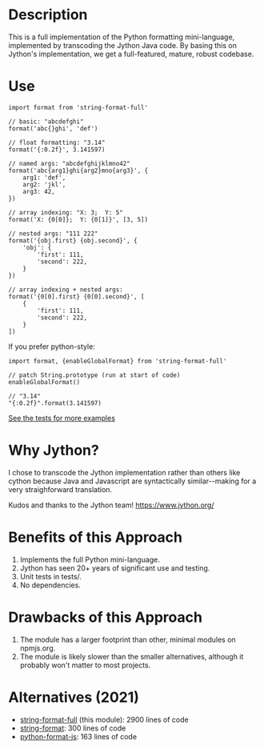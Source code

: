 # Description

This is a full implementation of the Python formatting mini-language,
implemented by transcoding the Jython Java code. By basing this on Jython's
implementation, we get a full-featured, mature, robust codebase.

# Use

```
import format from 'string-format-full'

// basic: "abcdefghi"
format('abc{}ghi', 'def')

// float formatting: "3.14"
format('{:0.2f}', 3.141597)

// named args: "abcdefghijklmno42"
format('abc{arg1}ghi{arg2}mno{arg3}', {
    arg1: 'def',
    arg2: 'jkl',
    arg3: 42,
})

// array indexing: "X: 3;  Y: 5"
format('X: {0[0]};  Y: {0[1]}', [3, 5])

// nested args: "111 222"
format('{obj.first} {obj.second}', {
    'obj': {
        'first': 111,
        'second': 222,
    }
})

// array indexing + nested args:
format('{0[0].first} {0[0].second}', [
    {
        'first': 111,
        'second': 222,
    }
])
```

If you prefer python-style:
```
import format, {enableGlobalFormat} from 'string-format-full'

// patch String.prototype (run at start of code)
enableGlobalFormat()

// "3.14"
"{:0.2f}".format(3.141597)
```

[See the tests for more examples](https://github.com/doconix/string-format-full/tree/main/tests)



# Why Jython?

I chose to transcode the Jython implementation rather than others like cython
because Java and Javascript are syntactically similar--making for a very
straighforward translation.

Kudos and thanks to the Jython team! https://www.jython.org/

# Benefits of this Approach

1. Implements the full Python mini-language.
2. Jython has seen 20+ years of significant use and testing.
3. Unit tests in tests/.
4. No dependencies.

# Drawbacks of this Approach

1. The module has a larger footprint than other, minimal modules on npmjs.org.
2. The module is likely slower than the smaller alternatives, although
   it probably won't matter to most projects.

# Alternatives (2021)

- [string-format-full](https://www.npmjs.com/package/string-format-full) (this module): 2900 lines of code
- [string-format](https://www.npmjs.com/package/string-format): 300 lines of code
- [python-format-js](https://www.npmjs.com/package/string-format-js): 163 lines of code
